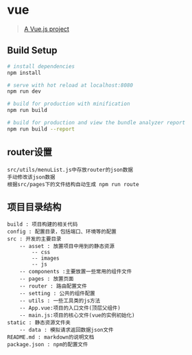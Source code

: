 # vue

> [A Vue.js project](https://zhangct456.github.io/vue-element-dist/)

## Build Setup

``` bash
# install dependencies
npm install

# serve with hot reload at localhost:8080
npm run dev

# build for production with minification
npm run build

# build for production and view the bundle analyzer report
npm run build --report
```

## router设置

	src/utils/menuList.js中存放router的json数据
	手动修改该json数据
	根据src/pages下的文件结构自动生成 npm run route

## 项目目录结构

	build : 项目构建的相关代码
	config : 配置目录，包括端口、环境等的配置
	src : 开发的主要目录
	    -- asset : 放置项目中用到的静态资源
			-- css
			-- images
			-- js
	    -- components :主要放置一些常用的组件文件
		-- pages : 放置页面
		-- router : 路由配置文件
		-- setting : 公共的组件配置
		-- utils : 一些工具类的js方法
	    -- App.vue:项目的入口文件(顶层父组件)
	    -- main.js:项目的核心文件(vue的实例初始化)
	static : 静态资源文件夹
		-- data : 模拟请求返回数据json文件
	README.md : markdown的说明文档
	package.json : npm的配置文件
